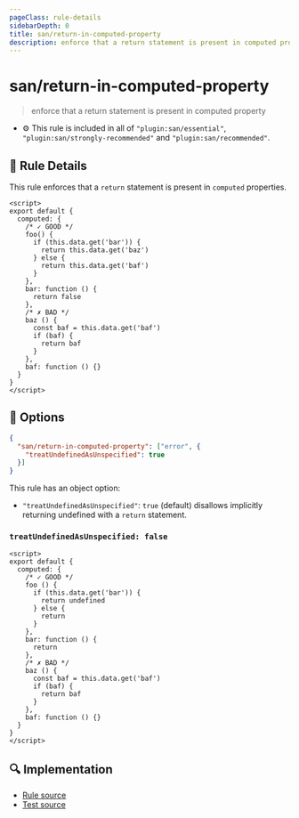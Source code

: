 ```yaml
---
pageClass: rule-details
sidebarDepth: 0
title: san/return-in-computed-property
description: enforce that a return statement is present in computed property
---
```

# san/return-in-computed-property
> enforce that a return statement is present in computed property

- :gear: This rule is included in all of `"plugin:san/essential"`, `"plugin:san/strongly-recommended"` and `"plugin:san/recommended"`.

## :book: Rule Details

This rule enforces that a `return` statement is present in `computed` properties.

<eslint-code-block :rules="{'san/return-in-computed-property': ['error']}">

```vue
<script>
export default {
  computed: {
    /* ✓ GOOD */
    foo() {
      if (this.data.get('bar')) {
        return this.data.get('baz')
      } else {
        return this.data.get('baf')
      }
    },
    bar: function () {
      return false
    },
    /* ✗ BAD */
    baz () {
      const baf = this.data.get('baf')
      if (baf) {
        return baf
      }
    },
    baf: function () {}
  }
}
</script>
```

</eslint-code-block>

## :wrench: Options

```json
{
  "san/return-in-computed-property": ["error", {
    "treatUndefinedAsUnspecified": true
  }]
}
```

This rule has an object option:
- `"treatUndefinedAsUnspecified"`: `true` (default) disallows implicitly returning undefined with a `return` statement.

### `treatUndefinedAsUnspecified: false`

<eslint-code-block :rules="{'san/return-in-computed-property': ['error', { treatUndefinedAsUnspecified: false }]}">

```vue
<script>
export default {
  computed: {
    /* ✓ GOOD */
    foo () {
      if (this.data.get('bar')) {
        return undefined
      } else {
        return
      }
    },
    bar: function () {
      return
    },
    /* ✗ BAD */
    baz () {
      const baf = this.data.get('baf')
      if (baf) {
        return baf
      }
    },
    baf: function () {}
  }
}
</script>
```

</eslint-code-block>

## :mag: Implementation

- [Rule source](https://github.com/ecomfe/eslint-plugin-san/blob/master/lib/rules/return-in-computed-property.js)
- [Test source](https://github.com/ecomfe/eslint-plugin-san/blob/master/tests/lib/rules/return-in-computed-property.js)
